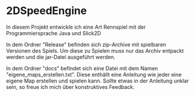 # 2DSpeedEngine
In diesem Projekt entwickle ich eine Art Rennspiel mit der Programmiersprache Java und Slick2D

In dem Ordner "Release" befinden sich zip-Archive mit spielbaren Versionen des Spiels.
Um diese zu Spielen muss nur das Archiv entpackt werden und die jar-Datei ausgeführt werden.

In dem Ordner "docs" befindet sich eine Datei mit dem Namen "eigene_maps_erstellen.txt". Diese enthällt eine Anleitung wie jeder eine eigene Map erstellen und spielen kann.
Sollte etwas in der Anleitung unklar sein, so freue ich mich über konstruktives Feedback.
